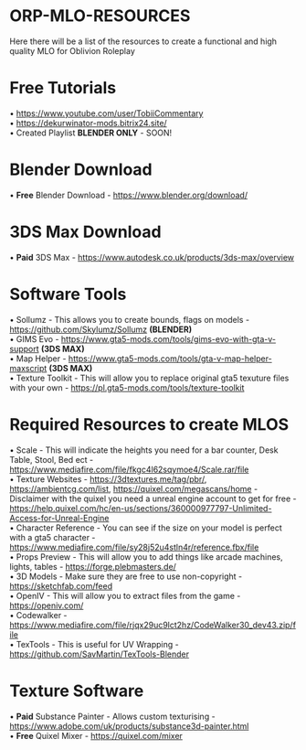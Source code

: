 # ORP-MLO-RESOURCES
Here there will be a list of the resources to create a functional and high quality MLO for Oblivion Roleplay

# Free Tutorials
• https://www.youtube.com/user/TobiiCommentary<br/>
• https://dekurwinator-mods.bitrix24.site/<br/>
• Created Playlist **BLENDER ONLY** - SOON!<br/>

# Blender Download
• **Free** Blender Download - https://www.blender.org/download/<br/>

# 3DS Max Download
• **Paid** 3DS Max - https://www.autodesk.co.uk/products/3ds-max/overview<br/>

# Software Tools
• Sollumz - This allows you to create bounds, flags on models - https://github.com/Skylumz/Sollumz **(BLENDER)**<br/>
• GIMS Evo - https://www.gta5-mods.com/tools/gims-evo-with-gta-v-support **(3DS MAX)**<br/>
• Map Helper - https://www.gta5-mods.com/tools/gta-v-map-helper-maxscript **(3DS MAX)**<br/>
• Texture Toolkit - This will allow you to replace original gta5 texuture files with your own - https://pl.gta5-mods.com/tools/texture-toolkit<br/>

# Required Resources to create MLOS
• Scale - This will indicate the heights you need for a bar counter, Desk Table, Stool, Bed ect - https://www.mediafire.com/file/fkgc4l62sqymoe4/Scale.rar/file<br/>
• Texture Websites - https://3dtextures.me/tag/pbr/,  https://ambientcg.com/list, https://quixel.com/megascans/home - Disclaimer with the quixel you need a unreal engine   account to get for free - https://help.quixel.com/hc/en-us/sections/360000977797-Unlimited-Access-for-Unreal-Engine<br/>
• Character Reference - You can see if the size on your model is perfect with a gta5 character - https://www.mediafire.com/file/sy28j52u4stln4r/reference.fbx/file<br/>
• Props Preview - This will allow you to add things like arcade machines, lights, tables - https://forge.plebmasters.de/<br/>
• 3D Models - Make sure they are free to use non-copyright - https://sketchfab.com/feed<br/>
• OpenIV - This will allow you to extract files from the game - https://openiv.com/<br/>
• Codewalker - https://www.mediafire.com/file/rjqx29uc9lct2hz/CodeWalker30_dev43.zip/file<br/>
• TexTools - This is useful for UV Wrapping - https://github.com/SavMartin/TexTools-Blender

# Texture Software
• **Paid** Substance Painter - Allows custom texturising - https://www.adobe.com/uk/products/substance3d-painter.html<br/>
• **Free** Quixel Mixer - https://quixel.com/mixer<br/>
